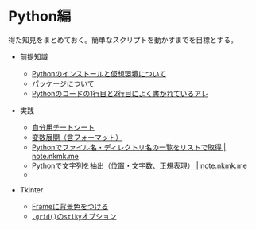 # Python編

得た知見をまとめておく。簡単なスクリプトを動かすまでを目標とする。

* 前提知識
  * [Pythonのインストールと仮想環境について](environment.html)
  * [パッケージについて](package.html)
  * [Pythonのコードの1行目と2行目によく書かれているアレ](shebang.html)
* 実践
  * [自分用チートシート](cheetsheet.html)
  * [変数展開（含フォーマット）](https://maku77.github.io/python/numstr/str-format.html)
  * [Pythonでファイル名・ディレクトリ名の一覧をリストで取得 | note.nkmk.me](https://note.nkmk.me/python-listdir-isfile-isdir/)
  * [Pythonで文字列を抽出（位置・文字数、正規表現） | note.nkmk.me](https://note.nkmk.me/python-str-extract/)
  * 

* Tkinter
  * [Frameに背景色をつける](https://stackoverflow.com/questions/54476511/setting-background-color-of-a-tkinter-ttk-frame)
  * [`.grid()`の`stiky`オプション](https://www.pytry3g.com/entry/grid-widget)

